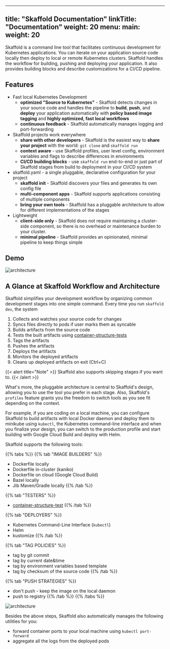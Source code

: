
---
title: "Skaffold Documentation"
linkTitle: "Documentation"
weight: 20
menu:
  main:
    weight: 20
---

Skaffold is a command line tool that facilitates continuous development for
Kubernetes applications. You can iterate on your application source code
locally then deploy to local or remote Kubernetes clusters. Skaffold handles
the workflow for building, pushing and deploying your application. It also
provides building blocks and describe customizations for a CI/CD pipeline.

## Features

* Fast local Kubernetes Development
  * **optimized "Source to Kubernetes"** - Skaffold detects changes in your source code and handles the pipeline to
  **build**, **push**, and **deploy** your application automatically with **policy based image tagging** and **highly optimized, fast local workflows**
  * **continuous feedback** - Skaffold automatically manages logging and port-forwarding   
* Skaffold projects work everywhere
  * **share with other developers** - Skaffold is the easiest way to **share your project** with the world: `git clone` and `skaffold run`
  * **context aware** - use Skaffold profiles, user level config, environment variables and flags to describe differences in environments
  * **CI/CD building blocks** - use `skaffold run` end-to-end or just part of Skaffold stages from build to deployment in your CI/CD system 
* skaffold.yaml - a single pluggable, declarative configuration for your project  
  * **skaffold init** - Skaffold discovers your files and generates its own config file
  * **multi-component apps** - Skaffold supports applications consisting of multiple components 
  * **bring your own tools** - Skaffold has a pluggable architecture to allow for different implementations of the stages
* Lightweight 
  * **client-side only** - Skaffold does not require maintaining a cluster-side component, so there is no overhead or maintenance burden to
  your cluster.
  * **minimal pipeline** - Skaffold provides an opinionated, minimal pipeline to keep things simple  

## Demo 

![architecture](/images/intro.gif)

## A Glance at Skaffold Workflow and Architecture

Skaffold simplifies your development workflow by organizing common development
stages into one simple command. Every time you run `skaffold dev`, the system

1. Collects and watches your source code for changes
1. Syncs files directly to pods if user marks them as syncable   
1. Builds artifacts from the source code
1. Tests the built artifacts using [container-structure-tests](https://github.com/GoogleContainerTools/container-structure-test)
1. Tags the artifacts
1. Pushes the artifacts
1. Deploys the artifacts
1. Monitors the deployed artifacts
1. Cleans up deployed artifacts on exit (Ctrl+C) 

{{< alert title="Note" >}}
Skaffold also supports skipping stages if you want to. 
{{< /alert >}}
   
What's more, the pluggable architecture is central to Skaffold's design, allowing you to use
the tool you prefer in each stage. Also, Skaffold's `profiles` feature grants
you the freedom to switch tools as you see fit depending on the context. 

For example, if you are coding on a local machine, you can configure Skaffold to build artifacts
with local Docker daemon and deploy them to minikube
using `kubectl`, the Kubernetes command-line interface and when you finalize your
design, you can switch to the production profile and start building with
Google Cloud Build and deploy with Helm.

Skaffold supports the following tools:

{{% tabs %}}
{{% tab "IMAGE BUILDERS" %}}
* Dockerfile locally
* Dockerfile in-cluster (kaniko)
* Dockerfile on cloud (Google Cloud Build)
* Bazel locally
* Jib Maven/Gradle locally
{{% /tab %}}

{{% tab "TESTERS" %}}
* [container-structure-test](https://github.com/GoogleContainerTools/container-structure-test)
{{% /tab %}}

{{% tab "DEPLOYERS" %}}
* Kubernetes Command-Line Interface (`kubectl`)
* Helm
* kustomize
{{% /tab %}}

{{% tab "TAG POLICIES" %}}
* tag by git commit
* tag by current date&time 
* tag by environment variables based template
* tag by checksum of the source code
{{% /tab %}}

{{% tab "PUSH STRATEGIES" %}}
* don't push - keep the image on the local daemon
* push to registry 
{{% /tab %}} 
{{% /tabs %}}


![architecture](/images/architecture.png)


Besides the above steps, Skaffold also automatically manages the following utilities for you: 

* forward container ports to your local machine using `kubectl port-forward`
* aggregate all the logs from the deployed pods

